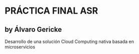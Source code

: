 # PRÁCTICA FINAL ASR
## by Álvaro Gericke

Desarrollo de una solución Cloud Computing nativa basada en microservicios




